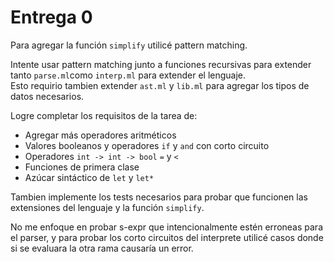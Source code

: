 # Entrega 0

Para agregar la función `simplify` utilicé pattern matching.

Intente usar pattern matching junto a funciones recursivas para extender tanto `parse.ml`como `interp.ml`
para extender el lenguaje.  
Esto requirio tambien extender `ast.ml` y `lib.ml` para agregar los tipos de datos
necesarios.  

Logre completar los requisitos de la tarea de:
- Agregar más operadores aritméticos
- Valores booleanos y operadores `if` y `and` con corto circuito
- Operadores `int -> int -> bool` `=` y `<`
- Funciones de primera clase
- Azúcar sintáctico de `let` y `let*`

Tambien implemente los tests necesarios para probar que funcionen las extensiones del lenguaje y la función `simplify`.

No me enfoque en probar s-expr que intencionalmente estén erroneas para el parser, y para probar los corto circuitos del interprete utilicé casos donde si se evaluara la otra rama causaría un error.